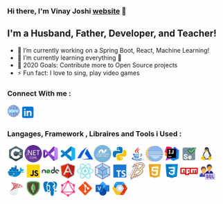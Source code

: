 ### Hi there, I'm Vinay Joshi [website] 👋

## I'm a Husband, Father, Developer, and Teacher!

- 🔭 I’m currently working on a Spring Boot, React, Machine Learning!
- 🌱 I’m currently learning everything 🤣
- 🥅 2020 Goals: Contribute more to Open Source projects
- ⚡ Fun fact: I love to sing, play video games

### Connect With me :

[<img align="left" alt="vinjo.ml" width="30px" src="images/icons/website.png" />][website]
[<img align="left" alt="linked-in" width="35px" src="images/icons/linkedin.png" />][linkedin]

<br/>
<br/>

### Langages, Framework , Libraires and Tools i Used :

<!-- Microsoft Technology --->
<img align="left" alt="c#" width="40px" src="images/icons/c-sharp.png" />
<img align="left" alt="Dot Net core" width="40px" src="images/icons/dot-net-core.png" />
<img align="left" alt="Visual Studio" width="40px" src="images/icons/visual-studio.png" />
<img align="left" alt="Visual Studio Code" width="40px" src="images/icons/visual-studio-code.png" />
<img align="left" alt="Azure" width="40px" src="images/icons/azure.png" />
<img align="left" alt="asp.Net" width="40px" src="images/icons/asp-net.png" />
<img align="left" alt="python" width="40px" src="images/icons/python.png" />

<!-- Java Reelated Technology ---->

<img align="left" alt="java" width="40px" src="images/icons/java.png" />
<img align="left" alt="eclipse" width="40px" src="images/icons/eclipse.png" />
<img align="left" alt="intellij" width="40px" src="images/icons/intellij.png" />
<img align="left" alt="selenium" width="40px" src="images/icons/selenium.png" />
<img align="left" alt="linux" width="40px" src="images/icons/linux.png" />
<img align="left" alt="docker" width="40px" src="images/icons/docker.png" />

<!-- Javascript Releated Technology -->
<img align="left" alt="javascript" width="40px" src="images/icons/javascript.png" />
<img align="left" alt="node" width="40px" src="images/icons/node.png" />
<img align="left" alt="angular" width="40px" src="images/icons/angular.png" />
<img align="left" alt="react" width="40px" src="images/icons/react.png" />
<img align="left" alt="webpack" width="40px" src="images/icons/webpack.png" />
<img align="left" alt="typescript" width="40px" src="images/icons/typescript.png" />
<img align="left" alt="babel" width="40px" src="images/icons/babel.png" />
<img align="left" alt="html5" width="40px" src="images/icons/html5.png" />
<img align="left" alt="css3" width="40px" src="images/icons/css3.png" />
<img align="left" alt="npm" width="40px" src="images/icons/npm.png" />

<!-- Database releated Technologies -->
<img align="left" alt="sql" width="40px" src="images/icons/sql.png" />
<img align="left" alt="sqlserver" width="40px" src="images/icons/sqlserver.png" />
<img align="left" alt="mongodb" width="40px" src="images/icons/mongodb.png" />
<img align="left" alt="postgresql" width="40px" src="images/icons/postgresql.png" />
<img align="left" alt="graphql" width="40px" src="images/icons/graphql.png" />

<!-- Other Developer Related Tools -->
<img align="left" alt="git" width="40px" src="images/icons/git.png" />
<img align="left" alt="visio" width="40px" src="images/icons/visio.png" />
<img align="left" alt="gcp" width="40px" src="images/icons/gcp.png" />

<br/>

[website]: http://vinjo.ml
[twitter]: https://twitter.com/vinay01joshi
[linkedin]: https://linkedin.com/in/vinay-joshi
[github]: https://github.com/vinay01joshi
[gitlab]: https://gitlab.com/vinay01joshi
